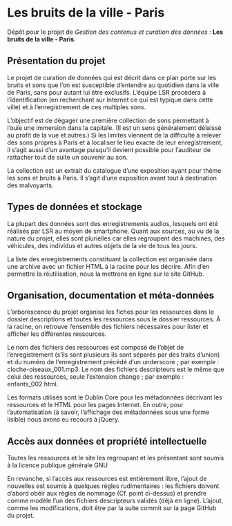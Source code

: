 # Les bruits de la ville - Paris
Dépôt pour le projet de *Gestion des contenus et curation des données* : **Les bruits de la ville - Paris**.

## Présentation du projet
Le projet de curation de données qui est décrit dans ce plan porte sur les bruits et sons que l’on est susceptible d’entendre au quotidien dans la ville de Paris, sans pour autant lui être exclusifs. L’équipe LSR procèdera à l’identification (en recherchant sur Internet ce qui est typique dans cette ville) et à l’enregistrement de ces multiples sons.

L’objectif est de dégager une première collection de sons permettant à l’ouïe une immersion dans la capitale. (Il est un sens généralement délaissé au profit de la vue et autres.) Si les limites viennent de la difficulté à relever des sons propres à Paris et à localiser le lieu exacte de leur enregistrement, il s’agit aussi d’un avantage puisqu’il devient possible pour l’auditeur de rattacher tout de suite un souvenir au son.

La collection est un extrait du catalogue d’une exposition ayant pour thème les sons et bruits à Paris. Il s’agit d’une exposition avant tout à destination des malvoyants.


## Types de données et stockage
La plupart des données sont des enregistrements audios, lesquels ont été réalisés par LSR au moyen de smartphone. Quant aux sources, au vu de la nature du projet, elles sont plurielles car elles regroupent des machines, des véhicules, des individus et autres objets de la vie de tous les jours.

La liste des enregistrements constituant la collection est organisée dans une archive avec un fichier HTML à la racine pour les décrire. Afin d’en permettre la réutilisation, nous la mettrons en ligne sur le site GitHub.

## Organisation, documentation et méta-données
L’arborescence du projet organise les fiches pour les ressources dans le dossier descriptions et toutes les ressources sous le dossier ressources.
À la racine, on retrouve l’ensemble des fichiers nécessaires pour lister et afficher les différentes ressources.

Le nom des fichiers des ressources est composé de l’objet de l’enregistrement (s’ils sont plusieurs ils sont séparés par des traits d’union) et du numéro de l’enregistrement précédé d’un underscore ; par exemple : cloche-oiseaux_001.mp3. Le nom des fichiers descripteurs est le même que celui des ressources, seule l’extension change ; par exemple : enfants_002.html.

Les formats utilisés sont le Dublin Core pour les métadonnées décrivant les ressources et le HTML pour les pages Internet. En outre, pour l’automatisation (à savoir, l’affichage des métadonnées sous une forme lisible) nous avons eu recours à jQuery.

## Accès aux données et propriété intellectuelle
Toutes les ressources et le site les regroupant et les présentant sont soumis à la licence publique générale GNU

En revanche, si l’accès aux ressources est entièrement libre, l’ajout de nouvelles est soumis à quelques règles rudimentaires : les fichiers doivent d’abord obéir aux règles de nommage (Cf. point ci-dessus) et prendre comme modèle l’un des fichiers descripteurs validés (déjà en ligne). L’ajout, comme les modifications, doit être par la suite commit sur la page GitHub du projet.

